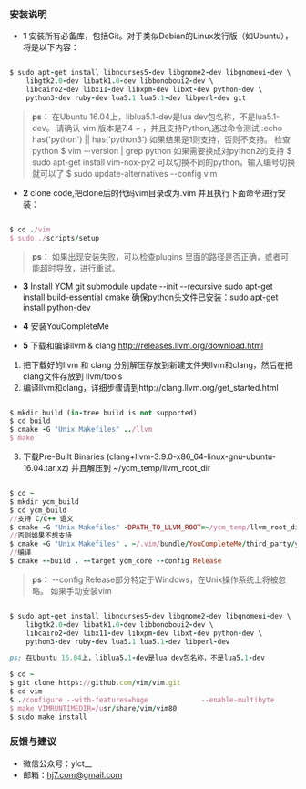 ### 安装说明

- **1** 安装所有必备库，包括Git。对于类似Debian的Linux发行版（如Ubuntu），将是以下内容：
```ruby 

$ sudo apt-get install libncurses5-dev libgnome2-dev libgnomeui-dev \
    libgtk2.0-dev libatk1.0-dev libbonoboui2-dev \
    libcairo2-dev libx11-dev libxpm-dev libxt-dev python-dev \
    python3-dev ruby-dev lua5.1 lua5.1-dev libperl-dev git

```
>**ps：** 在Ubuntu 16.04上，liblua5.1-dev是lua dev包名称，不是lua5.1-dev。
请确认 vim 版本是7.4 + ，并且支持Python,通过命令测试 :echo has('python') || has('python3')
如果结果是1则支持，否则不支持。
检查python 
$ vim --version | grep python
如果需要换成对python2的支持
$ sudo apt-get install vim-nox-py2
可以切换不同的python，输入编号切换就可以了
$ sudo update-alternatives --config vim

- **2** clone code,把clone后的代码vim目录改为.vim 并且执行下面命令进行安装：
 
```ruby

$ cd ./vim
$ sudo ./scripts/setup

```
>**ps：** 如果出现安装失败，可以检查plugins 里面的路径是否正确，或者可能超时导致，进行重试。

- **3** Install YCM
git submodule update --init --recursive
sudo apt-get install build-essential cmake
确保python头文件已安装：sudo apt-get install python-dev

- **4** 安装YouCompleteMe
- **5** 下载和编译llvm & clang http://releases.llvm.org/download.html
1. 把下载好的llvm 和 clang 分别解压存放到新建文件夹llvm和clang，然后在把clang文件存放到 llvm/tools
2. 编译llvm和clang，详细步骤请到http://clang.llvm.org/get_started.html
```ruby

$ mkdir build (in-tree build is not supported)
$ cd build
$ cmake -G "Unix Makefiles" ../llvm
$ make

```
3. 下载Pre-Built Binaries (clang+llvm-3.9.0-x86_64-linux-gnu-ubuntu-16.04.tar.xz) 
并且解压到 ~/ycm_temp/llvm_root_dir
```ruby

$ cd ~
$ mkdir ycm_build
$ cd ycm_build
//支持 C/C++ 语义
$ cmake -G "Unix Makefiles" -DPATH_TO_LLVM_ROOT=~/ycm_temp/llvm_root_dir . ~/.vim/bundle/YouCompleteMe/third_party/ycmd/cpp
//否则如果不想支持 
$ cmake -G "Unix Makefiles" . ~/.vim/bundle/YouCompleteMe/third_party/ycmd/cpp
//编译
$ cmake --build . --target ycm_core --config Release

```
>**ps：** --config Release部分特定于Windows，在Unix操作系统上将被忽略。
如果手动安装vim
```ruby

$ sudo apt-get install libncurses5-dev libgnome2-dev libgnomeui-dev \
    libgtk2.0-dev libatk1.0-dev libbonoboui2-dev \
    libcairo2-dev libx11-dev libxpm-dev libxt-dev python-dev \
    python3-dev ruby-dev lua5.1 lua5.1-dev libperl-dev

ps: 在Ubuntu 16.04上，liblua5.1-dev是lua dev包名称，不是lua5.1-dev

$ cd ~
$ git clone https://github.com/vim/vim.git
$ cd vim
$ ./configure --with-features=huge             --enable-multibyte             --enable-rubyinterp=yes             --enable-pythoninterp=yes             --with-python-config-dir=/usr/lib/python2.7/config-x86_64-linux-gnu/    --enable-luainterp=yes             --enable-gui=gtk2 --enable-cscope --prefix=/usr
$ make VIMRUNTIMEDIR=/usr/share/vim/vim80
$ sudo make install

```

### 反馈与建议
- 微信公众号：ylct__
- 邮箱：<hj7.com@gmail.com>
